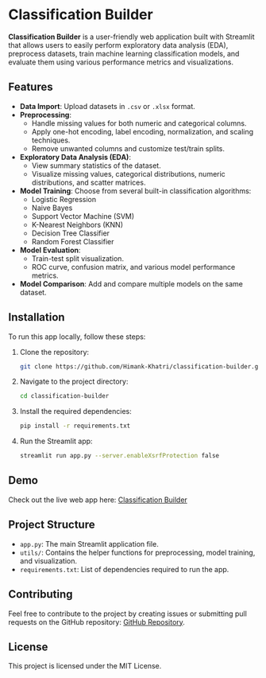 # Classification Builder

**Classification Builder** is a user-friendly web application built with Streamlit that allows users to easily perform exploratory data analysis (EDA), preprocess datasets, train machine learning classification models, and evaluate them using various performance metrics and visualizations.

## Features

- **Data Import**: Upload datasets in `.csv` or `.xlsx` format.
- **Preprocessing**:
  - Handle missing values for both numeric and categorical columns.
  - Apply one-hot encoding, label encoding, normalization, and scaling techniques.
  - Remove unwanted columns and customize test/train splits.
- **Exploratory Data Analysis (EDA)**:
  - View summary statistics of the dataset.
  - Visualize missing values, categorical distributions, numeric distributions, and scatter matrices.
- **Model Training**: Choose from several built-in classification algorithms:
  - Logistic Regression
  - Naive Bayes
  - Support Vector Machine (SVM)
  - K-Nearest Neighbors (KNN)
  - Decision Tree Classifier
  - Random Forest Classifier
- **Model Evaluation**:
  - Train-test split visualization.
  - ROC curve, confusion matrix, and various model performance metrics.
- **Model Comparison**: Add and compare multiple models on the same dataset.

## Installation

To run this app locally, follow these steps:

1. Clone the repository:

    ```bash
    git clone https://github.com/Himank-Khatri/classification-builder.git
    ```

2. Navigate to the project directory:

    ```bash
    cd classification-builder
    ```

3. Install the required dependencies:

    ```bash
    pip install -r requirements.txt
    ```

4. Run the Streamlit app:

    ```bash
    streamlit run app.py --server.enableXsrfProtection false
    ```

## Demo

Check out the live web app here: [Classification Builder](https://classification-builder.streamlit.app/)

## Project Structure

- `app.py`: The main Streamlit application file.
- `utils/`: Contains the helper functions for preprocessing, model training, and visualization.
- `requirements.txt`: List of dependencies required to run the app.

## Contributing

Feel free to contribute to the project by creating issues or submitting pull requests on the GitHub repository: [GitHub Repository](https://github.com/Himank-Khatri/classification-builder/).

## License

This project is licensed under the MIT License.
